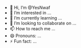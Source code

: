 - 👋 Hi, I’m @YesNwaf
- 👀 I’m interested in ...
- 🌱 I’m currently learning ...
- 💞️ I’m looking to collaborate on ...
- 📫 How to reach me ...
- 😄 Pronouns: ...
- ⚡ Fun fact: ...

<!---
YesNwaf/YesNwaf is a ✨ special ✨ repository because its `README.md` (this file) appears on your GitHub profile.
You can click the Preview link to take a look at your changes.
--->
